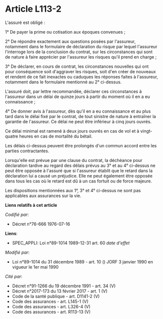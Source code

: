 # Article L113-2

L'assuré est obligé :

1° De payer la prime ou cotisation aux époques convenues ;

2° De répondre exactement aux questions posées par l'assureur, notamment dans le formulaire de déclaration du risque par
lequel l'assureur l'interroge lors de la conclusion du contrat, sur les circonstances qui sont de nature à faire apprécier
par l'assureur les risques qu'il prend en charge ;

3° De déclarer, en cours de contrat, les circonstances nouvelles qui ont pour conséquence soit d'aggraver les risques, soit
d'en créer de nouveaux et rendent de ce fait inexactes ou caduques les réponses faites à l'assureur, notamment dans le
formulaire mentionné au 2° ci-dessus.

L'assuré doit, par lettre recommandée, déclarer ces circonstances à l'assureur dans un délai de quinze jours à partir du
moment où il en a eu connaissance ;

4° De donner avis à l'assureur, dès qu'il en a eu connaissance et au plus tard dans le délai fixé par le contrat, de tout
sinistre de nature à entraîner la garantie de l'assureur. Ce délai ne peut être inférieur à cinq jours ouvrés.

Ce délai minimal est ramené à deux jours ouvrés en cas de vol et à vingt-quatre heures en cas de mortalité du bétail.

Les délais ci-dessus peuvent être prolongés d'un commun accord entre les parties contractantes.

Lorsqu'elle est prévue par une clause du contrat, la déchéance pour déclaration tardive au regard des délais prévus au 3° et
au 4° ci-dessus ne peut être opposée à l'assuré que si l'assureur établit que le retard dans la déclaration lui a causé un
préjudice. Elle ne peut également être opposée dans tous les cas où le retard est dû à un cas fortuit ou de force majeure.

Les dispositions mentionnées aux 1°, 3° et 4° ci-dessus ne sont pas applicables aux assurances sur la vie.

**Liens relatifs à cet article**

_Codifié par_:

  - Décret n°76-666 1976-07-16

**Liens**:

  - SPEC_APPLI: Loi n°89-1014 1989-12-31 art. 60 *date d'effet*

_Modifié par_:

  - Loi n°89-1014 du 31 décembre 1989 - art. 10 () JORF 3 janvier 1990 en vigueur le 1er mai 1990

_Cité par_:

  - Décret n°91-1266 du 19 décembre 1991 - art. 34 (V)
  - Décret n°2017-173 du 13 février 2017 - art. 1 (V)
  - Code de la santé publique - art. D1141-2 (V)
  - Code des assurances - art. L145-1 (V)
  - Code des assurances - art. L326-4 (V)
  - Code des assurances - art. R113-13 (V)
